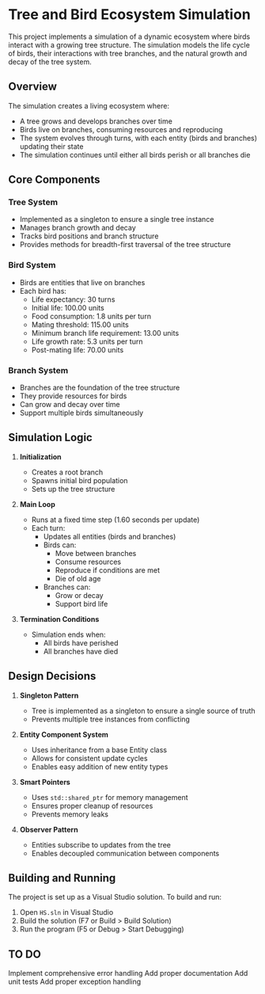 # Tree and Bird Ecosystem Simulation

This project implements a simulation of a dynamic ecosystem where birds interact with a growing tree structure. The simulation models the life cycle of birds, their interactions with tree branches, and the natural growth and decay of the tree system.

## Overview

The simulation creates a living ecosystem where:
- A tree grows and develops branches over time
- Birds live on branches, consuming resources and reproducing
- The system evolves through turns, with each entity (birds and branches) updating their state
- The simulation continues until either all birds perish or all branches die

## Core Components

### Tree System
- Implemented as a singleton to ensure a single tree instance
- Manages branch growth and decay
- Tracks bird positions and branch structure
- Provides methods for breadth-first traversal of the tree structure


### Bird System
- Birds are entities that live on branches
- Each bird has:
  - Life expectancy: 30 turns
  - Initial life: 100.00 units
  - Food consumption: 1.8 units per turn
  - Mating threshold: 115.00 units
  - Minimum branch life requirement: 13.00 units
  - Life growth rate: 5.3 units per turn
  - Post-mating life: 70.00 units

### Branch System
- Branches are the foundation of the tree structure
- They provide resources for birds
- Can grow and decay over time
- Support multiple birds simultaneously

## Simulation Logic

1. **Initialization**
   - Creates a root branch
   - Spawns initial bird population
   - Sets up the tree structure

2. **Main Loop**
   - Runs at a fixed time step (1.60 seconds per update)
   - Each turn:
     - Updates all entities (birds and branches)
     - Birds can:
       - Move between branches
       - Consume resources
       - Reproduce if conditions are met
       - Die of old age
     - Branches can:
       - Grow or decay
       - Support bird life

3. **Termination Conditions**
   - Simulation ends when:
     - All birds have perished
     - All branches have died

## Design Decisions

1. **Singleton Pattern**
   - Tree is implemented as a singleton to ensure a single source of truth
   - Prevents multiple tree instances from conflicting

2. **Entity Component System**
   - Uses inheritance from a base Entity class
   - Allows for consistent update cycles
   - Enables easy addition of new entity types

3. **Smart Pointers**
   - Uses `std::shared_ptr` for memory management
   - Ensures proper cleanup of resources
   - Prevents memory leaks

4. **Observer Pattern**
   - Entities subscribe to updates from the tree
   - Enables decoupled communication between components

## Building and Running

The project is set up as a Visual Studio solution. To build and run:

1. Open `HS.sln` in Visual Studio
2. Build the solution (F7 or Build > Build Solution)
3. Run the program (F5 or Debug > Start Debugging)

## TO DO

Implement comprehensive error handling
Add proper documentation
Add unit tests
Add proper exception handling